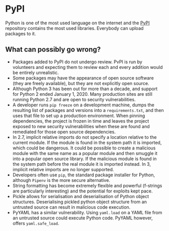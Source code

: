 # PyPI

Python is one of the most used language on the internet and the [PyPI](https://pypi.org/) repository contains the most used libraries. Everybody can upload packages to it. 

## What can possibly go wrong?

* Packages added to PyPI do not undergo review. PvPI is run by volunteers and expecting them to review each and every addition would be entirely unrealistic.
* Some packages may have the appearance of open source software (they are freely available), but they are not explicitly open source. 
* Although Python 3 has been out for more than a decade, and support for Python 2 ended January 1, 2020. Many production sites are still running Python 2.7 and are open to security vulnerabilities.
* A developer runs `pip freeze` on a development machine, dumps the resulting list of packages and versions into a `requirements.txt`, and then uses that file to set up a production environment. When pinning dependencies, the project is frozen in time and leaves the project exposed to new security vulnerabilities when these are found and remediated for those open source dependencies. 
* In 2.7, implicit relative imports do not specify a location relative to the current module. If the module is found in the system path it is imported, which could be dangerous. It could be possible to create a malicious module with the same name as a popular module and then smuggle it into a popular open source library. If the malicious module is found in the system path before the real module it is imported instead. In 3, implicit relative imports are no longer supported.
* Developers often use `pip`, the standard package installer for Python, although `Pipenv` is the more secure alternative.
* String formatting has become extremely flexible and powerful (f-strings are particularly interesting) and the potential for exploits kept pace.
* Pickle allows for serialisation and deserialisation of Python object structures. Deserialising pickled python object structure from an untrusted source can result in malicious code execution. 
* PyYAML has a similar vulnerability. Using `yaml.load` on a YAML file from an untrusted source could execute Python code. PyYAML however, offers `yaml.safe_load`.



